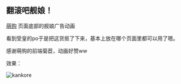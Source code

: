 ## 翻滚吧舰娘！

[萌购](http://www.030buy.com/) 页面底部的舰娘广告动画

看到受皇的po于是把这货抠了下来，基本上放在哪个页面里都可以用了嗯。

感谢萌购的前端菊苣，动画好赞ww

效果：

![kankore](http://i1263.photobucket.com/albums/ii623/phoenixlzx/github/screenshot155_zps50eeade5.png)

